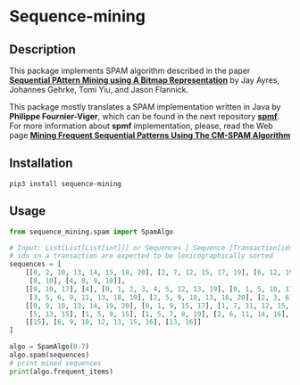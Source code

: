# Sequence-mining

## Description

This package implements SPAM algorithm described in the paper 
[**Sequential PAttern Mining using A Bitmap Representation**](https://www.cs.cornell.edu/johannes/papers/2002/kdd2002-spam.pdf) by 
Jay Ayres, Johannes Gehrke, Tomi Yiu, and Jason Flannick.

This package mostly translates a SPAM implementation written in Java by **Philippe Fournier-Viger**, which can be found 
in the next repository [**spmf**](https://github.com/pommedeterresautee/spmf). For more information about **spmf** implementation,
please, read the Web page [**Mining Frequent Sequential Patterns Using The CM-SPAM Algorithm**](https://www.philippe-fournier-viger.com/spmf/CM-SPAM.php)


## Installation

```shell
pip3 install sequence-mining
```

## Usage

```python
from sequence_mining.spam import SpamAlgo

# Input: List[List[List[int]]] or Sequences [ Sequence [Transaction[ids] ]]
# ids in a transaction are expected to be lexicographically sorted
sequences = [
    [[0, 2, 10, 13, 14, 15, 18, 20], [2, 7, 12, 15, 17, 19], [6, 12, 19], [0, 3, 4, 6, 15], [1, 3, 10, 13, 15],
     [8, 10], [4, 8, 9, 10]],
    [[9, 10, 17], [4], [0, 1, 2, 3, 4, 5, 12, 13, 19], [0, 1, 5, 10, 17, 18], [4, 7, 12], [2, 8, 9, 13, 15, 16, 19],
     [3, 5, 6, 9, 11, 13, 18, 19], [2, 5, 9, 10, 13, 16, 20], [2, 3, 6]],
    [[0, 9, 10, 13, 14, 19, 20], [0, 1, 9, 15, 17], [1, 7, 11, 12, 15, 20], [7, 9, 10, 11, 14, 18], [0, 10],
     [5, 13, 15], [1, 5, 9, 15], [1, 5, 7, 8, 19], [2, 6, 11, 14, 16], [3, 10, 11, 12]],
    [[15], [6, 9, 10, 12, 13, 15, 16], [13, 16]]
]

algo = SpamAlgo(0.7)
algo.spam(sequences)
# print mined sequences
print(algo.frequent_items)
```